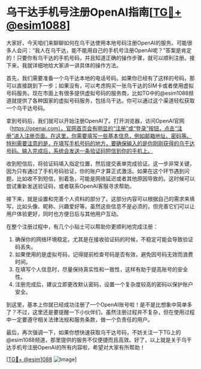 # 乌干达手机号注册OpenAI指南[[TG💪+ @esim1088](https://t.me/s/esim1088)]

大家好，今天咱们来聊聊如何在乌干达使用本地号码注册OpenAI的服务。可能很多人会问：“我人在乌干达，能不能用自己的手机号注册OpenAI呢？”答案是肯定的！只要你有乌干达的手机号码，并且知道正确的操作步骤，就可以顺利注册。接下来，我就详细地给大家讲一讲具体的操作方法。

首先，我们需要准备一个乌干达本地的电话号码。如果你已经有了这样的号码，那可以直接跳到下一步；如果没有，可以考虑购买一张乌干达的SIM卡或者使用虚拟号码服务。现在市面上有很多提供虚拟号码的服务商，比如TG中的@esim1088频道就提供了各种国家的虚拟号码服务，包括乌干达。你可以通过这个渠道轻松获取一个乌干达号码。

拿到号码后，我们就可以开始注册OpenAI了。打开浏览器，访问OpenAI官网（https://openai.com）。官网首页会有明显的“注册”或“登录”按钮，点击“注册”进入注册页面。在这里，你需要填写一些基本信息，例如邮箱地址、密码等。特别需要注意的是，在填写手机号码的地方，要确保输入的是你刚刚获得的乌干达号码。输入完成后，系统会发送一条验证码短信到你的手机上。

收到短信后，将验证码填入指定位置，然后提交表单完成验证。这一步非常关键，因为只有通过了手机号码验证，你的账户才算正式激活。如果在这个环节遇到问题，比如收不到短信，别着急，可能是网络延迟或者其他原因导致的。这时候可以尝试重新发送验证码，或者联系OpenAI客服寻求帮助。

接下来，就是设置和完善个人资料的部分了。这部分内容可以根据自己的需求来填写，比如头像、昵称、兴趣爱好等。虽然这些信息不是必须的，但完善它们可以让用户体验更好，同时也方便日后与其他用户互动。

在整个注册过程中，有几个小贴士可以帮助你更顺利地完成注册：

1. 确保你的网络环境稳定。尤其是在接收验证码的时候，不稳定可能会导致验证码丢失。
2. 如果使用的是虚拟号码，记得提前检查号码是否有效，避免因号码无效而浪费时间。
3. 在填写个人信息时，尽量保持真实性和一致性，这样有助于提高账号的安全性。
4. 注册完成后，建议立即更改默认密码，设置一个复杂度较高的密码以保护账户安全。

到这里，基本上你就已经成功注册了一个OpenAI账号啦！是不是比想象中简单多了？不过，这里还是要提醒一下小伙伴们，虽然注册过程并不复杂，但在使用过程中一定要遵守相关法律法规和服务条款，做一个负责任的用户。

最后，再次强调一下，如果你想快速获取乌干达号码，不妨关注一下TG上的@esim1088频道，那里提供的服务不仅便捷而且高效。好了，以上就是关于乌干达手机号注册OpenAI的所有内容啦，希望对大家有所帮助！

[[TG💪+ @esim1088](https://t.me/s/esim1088) ![Image](https://i.postimg.cc/4NQfJmqS/Snipaste-2025-05-13-00-14-12.png)]